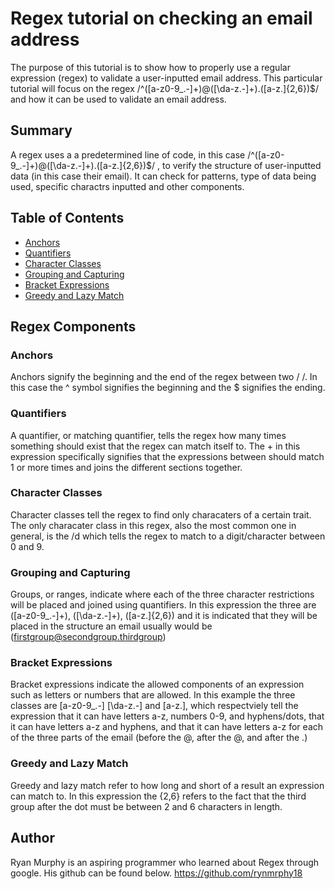 # Regex tutorial on checking an email address

The purpose of this tutorial is to show how to properly use a regular expression (regex) to validate a user-inputted email address. This particular tutorial will focus on the regex /^([a-z0-9_\.-]+)@([\da-z\.-]+)\.([a-z\.]{2,6})$/ and how it can be used to validate an email address.

## Summary

A regex uses a a predetermined line of code, in this case /^([a-z0-9_\.-]+)@([\da-z\.-]+)\.([a-z\.]{2,6})$/  , to verify the structure of user-inputted data (in this case their email). It can check for patterns, type of data being used, specific charactrs inputted and other components.

## Table of Contents

- [Anchors](#anchors)
- [Quantifiers](#quantifiers)
- [Character Classes](#character-classes)
- [Grouping and Capturing](#grouping-and-capturing)
- [Bracket Expressions](#bracket-expressions)
- [Greedy and Lazy Match](#greedy-and-lazy-match)

## Regex Components

### Anchors
Anchors signify the beginning and the end of the regex between two / /. In this case the ^ symbol signifies the beginning and the $ signifies the ending.  

### Quantifiers
A quantifier, or matching quantifier, tells the regex how many times something should exist that the regex can match itself to. The + in this expression specifically signifies that the expressions between should match 1 or more times and joins the different sections together. 

### Character Classes
Character classes tell the regex to find only characaters of a certain trait. The only characater class in this regex, also the most common one in general, is the /d which tells the regex to match to a digit/character between 0 and 9.

### Grouping and Capturing
Groups, or ranges, indicate where each of the three character restrictions will be placed and joined using quantifiers. In this expression the three are ([a-z0-9_\.-]+), ([\da-z\.-]+), ([a-z\.]{2,6}) and it is indicated that they will be placed in the structure an email usually would be (firstgroup@secondgroup.thirdgroup)

### Bracket Expressions
Bracket expressions indicate the allowed components of an expression such as letters or numbers that are allowed. In this example the three classes are [a-z0-9_\.-] [\da-z\.-] and [a-z\.], which respectviely tell the expression that it can have letters a-z, numbers 0-9, and hyphens/dots, that it can have letters a-z and hyphens, and that it can have letters a-z for each of the three parts of the email (before the @, after the @, and after the .)

### Greedy and Lazy Match
Greedy and lazy match refer to how long and short of a result an expression can match to. In this expression the {2,6} refers to the fact that the third group after the dot must be between 2 and 6 characters in length.

## Author

Ryan Murphy is an aspiring programmer who learned about Regex through google. His github can be found below. 
https://github.com/rynmrphy18
